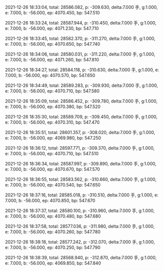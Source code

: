 2021-12-26 18:33:04, total: 28586.082, p: -309.630, delta:7.000 手, g:1.000, e: 7.000, b: -56.000, ep: 4070.450, bp: 547.510

2021-12-26 18:33:24, total: 28587.944, p: -310.450, delta:7.000 手, g:1.000, e: 7.000, b: -56.000, ep: 4071.230, bp: 547.710

2021-12-26 18:33:45, total: 28582.370, p: -311.270, delta:7.000 手, g:1.000, e: 7.000, b: -56.000, ep: 4070.650, bp: 547.740

2021-12-26 18:34:06, total: 28580.031, p: -311.220, delta:7.000 手, g:1.000, e: 7.000, b: -56.000, ep: 4071.260, bp: 547.810

2021-12-26 18:34:27, total: 28584.118, p: -310.630, delta:7.000 手, g:1.000, e: 7.000, b: -56.000, ep: 4070.570, bp: 547.650

2021-12-26 18:34:49, total: 28589.283, p: -309.930, delta:7.000 手, g:1.000, e: 7.000, b: -56.000, ep: 4070.710, bp: 547.580

2021-12-26 18:35:09, total: 28586.452, p: -309.780, delta:7.000 手, g:1.000, e: 7.000, b: -56.000, ep: 4070.380, bp: 547.520

2021-12-26 18:35:30, total: 28589.709, p: -309.450, delta:7.000 手, g:1.000, e: 7.000, b: -56.000, ep: 4070.310, bp: 547.470

2021-12-26 18:35:51, total: 28601.357, p: -308.020, delta:7.000 手, g:1.000, e: 7.000, b: -56.000, ep: 4069.980, bp: 547.250

2021-12-26 18:36:12, total: 28597.771, p: -309.370, delta:7.000 手, g:1.000, e: 7.000, b: -56.000, ep: 4070.710, bp: 547.510

2021-12-26 18:36:34, total: 28587.997, p: -309.890, delta:7.000 手, g:1.000, e: 7.000, b: -56.000, ep: 4070.670, bp: 547.570

2021-12-26 18:36:55, total: 28583.562, p: -310.660, delta:7.000 手, g:1.000, e: 7.000, b: -56.000, ep: 4070.540, bp: 547.650

2021-12-26 18:37:16, total: 28585.018, p: -310.510, delta:7.000 手, g:1.000, e: 7.000, b: -56.000, ep: 4070.850, bp: 547.670

2021-12-26 18:37:37, total: 28580.100, p: -310.960, delta:7.000 手, g:1.000, e: 7.000, b: -56.000, ep: 4070.480, bp: 547.680

2021-12-26 18:37:58, total: 28577.036, p: -311.980, delta:7.000 手, g:1.000, e: 7.000, b: -56.000, ep: 4070.260, bp: 547.780

2021-12-26 18:38:18, total: 28577.242, p: -312.070, delta:7.000 手, g:1.000, e: 7.000, b: -56.000, ep: 4070.250, bp: 547.790

2021-12-26 18:38:39, total: 28568.940, p: -312.870, delta:7.000 手, g:1.000, e: 7.000, b: -56.000, ep: 4069.850, bp: 547.840